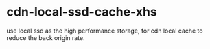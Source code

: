 # cdn-local-ssd-cache-xhs
use local ssd as the high performance storage, for cdn local cache to reduce the back origin rate.
